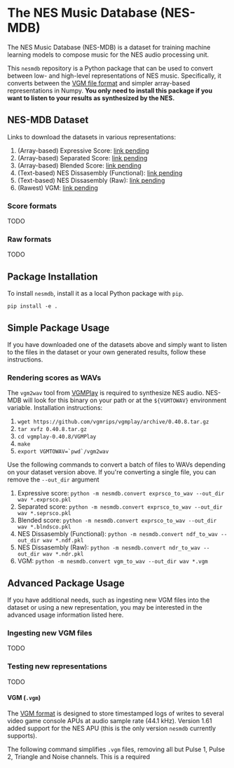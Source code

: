 # The NES Music Database (NES-MDB)

The NES Music Database (NES-MDB) is a dataset for training machine learning models to compose music for the NES audio processing unit.

This `nesmdb` repository is a Python package that can be used to convert between low- and high-level representations of NES music. Specifically, it converts between the [VGM file format](http://vgmrips.net/wiki/VGM_Specification) and simpler array-based representations in Numpy. **You only need to install this package if you want to listen to your results as synthesized by the NES.**

## NES-MDB Dataset

Links to download the datasets in various representations:

1. (Array-based) Expressive Score: [link pending]()
1. (Array-based) Separated Score: [link pending]()
1. (Array-based) Blended Score: [link pending]()
1. (Text-based) NES Dissasembly (Functional): [link pending]()
1. (Text-based) NES Dissasembly (Raw): [link pending]()
1. (Rawest) VGM: [link pending]()

### Score formats

TODO

### Raw formats

TODO

## Package Installation

To install `nesmdb`, install it as a local Python package with `pip`.

`pip install -e .`

## Simple Package Usage

If you have downloaded one of the datasets above and simply want to listen to the files in the dataset or your own generated results, follow these instructions.

### Rendering scores as WAVs

The `vgm2wav` tool from [VGMPlay](https://github.com/vgmrips/vgmplay) is required to synthesize NES audio. NES-MDB will look for this binary on your path or at the `${VGMTOWAV}` environment variable. Installation instructions:

1. `wget https://github.com/vgmrips/vgmplay/archive/0.40.8.tar.gz`
1. `tar xvfz 0.40.8.tar.gz`
1. `cd vgmplay-0.40.8/VGMPlay`
1. `make`
1. `` export VGMTOWAV=`pwd`/vgm2wav ``

Use the following commands to convert a batch of files to WAVs depending on your dataset version above. If you're converting a single file, you can remove the `--out_dir` argument

1. Expressive score: `python -m nesmdb.convert exprsco_to_wav --out_dir wav *.exprsco.pkl`
1. Separated score: `python -m nesmdb.convert exprsco_to_wav --out_dir wav *.seprsco.pkl`
1. Blended score: `python -m nesmdb.convert exprsco_to_wav --out_dir wav *.blndsco.pkl`
1. NES Dissasembly (Functional): `python -m nesmdb.convert ndf_to_wav --out_dir wav *.ndf.pkl`
1. NES Dissasembly (Raw): `python -m nesmdb.convert ndr_to_wav --out_dir wav *.ndr.pkl`
1. VGM: `python -m nesmdb.convert vgm_to_wav --out_dir wav *.vgm`

## Advanced Package Usage

If you have additional needs, such as ingesting new VGM files into the dataset or using a new representation, you may be interested in the advanced usage information listed here.

### Ingesting new VGM files

TODO

### Testing new representations

TODO

#### VGM (`.vgm`)

The [VGM format](http://vgmrips.net/wiki/VGM_Specification) is designed to store timestamped logs of writes to several video game console APUs at audio sample rate (44.1 kHz). Version 1.61 added support for the NES APU (this is the only version `nesmdb` currently supports).

The following command simplifies `.vgm` files, removing all but Pulse 1, Pulse 2, Triangle and Noise channels. This is a required
